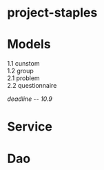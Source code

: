 # project-staples


# Models  
1.1 cunstom  
1.2 group  
2.1 problem  
2.2 questionnaire  

*deadline -- 10.9*  

# Service

# Dao
